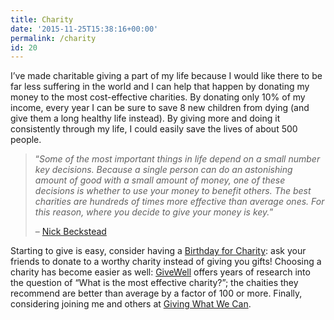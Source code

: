 ```yaml
---
title: Charity
date: '2015-11-25T15:38:16+00:00'
permalink: /charity
id: 20
---
```

I’ve made charitable giving a part of my life because I would like there to be far less suffering in the world and I can help that happen by donating my money to the most cost-effective charities. By donating only 10% of my income, every year I can be sure to save 8 new children from dying (and give them a long healthy life instead). By giving more and doing it consistently through my life, I could easily save the lives of about 500 people.

> “*Some of the most important things in life depend on a small number key decisions. Because a single person can do an astonishing amount of good with a small amount of money, one of these decisions is whether to use your money to benefit others. The best charities are hundreds of times more effective than average ones. For this reason, where you decide to give your money is key.*”
>
> – [Nick Beckstead](http://www.nickbeckstead.com/)

Starting to give is easy, consider having a [Birthday for Charity](http://www.againstmalaria.com/Fundraiser.aspx?FundraiserID=6560): ask your friends to donate to a worthy charity instead of giving you gifts! Choosing a charity has become easier as well: [GiveWell](http://www.givewell.org/) offers years of research into the question of “What is the most effective charity?”; the chaities they recommend are better than average by a factor of 100 or more. Finally, considering joining me and others at [Giving What We Can](http://www.givingwhatwecan.org/).
